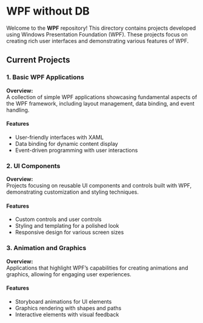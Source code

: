# WPF without DB

Welcome to the **WPF** repository! This directory contains projects developed using Windows Presentation Foundation (WPF). These projects focus on creating rich user interfaces and demonstrating various features of WPF.

## Current Projects

### 1. Basic WPF Applications

**Overview:**  
A collection of simple WPF applications showcasing fundamental aspects of the WPF framework, including layout management, data binding, and event handling.

#### Features
- User-friendly interfaces with XAML
- Data binding for dynamic content display
- Event-driven programming with user interactions

### 2. UI Components

**Overview:**  
Projects focusing on reusable UI components and controls built with WPF, demonstrating customization and styling techniques.

#### Features
- Custom controls and user controls
- Styling and templating for a polished look
- Responsive design for various screen sizes

### 3. Animation and Graphics

**Overview:**  
Applications that highlight WPF’s capabilities for creating animations and graphics, allowing for engaging user experiences.

#### Features
- Storyboard animations for UI elements
- Graphics rendering with shapes and paths
- Interactive elements with visual feedback
